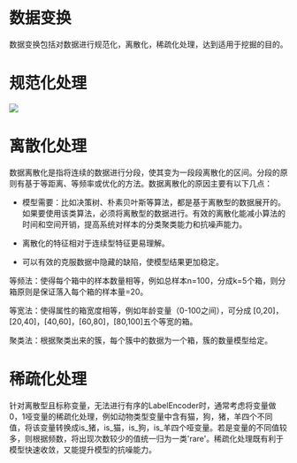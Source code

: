 # 数据变换

数据变换包括对数据进行规范化，离散化，稀疏化处理，达到适用于挖掘的目的。

# 规范化处理

![](https://tva1.sinaimg.cn/large/007DFXDhgy1g5urbccl78j30tz0v5q70.jpg)

# 离散化处理

数据离散化是指将连续的数据进行分段，使其变为一段段离散化的区间。分段的原则有基于等距离、等频率或优化的方法。数据离散化的原因主要有以下几点：

- 模型需要：比如决策树、朴素贝叶斯等算法，都是基于离散型的数据展开的。如果要使用该类算法，必须将离散型的数据进行。有效的离散化能减小算法的时间和空间开销，提高系统对样本的分类聚类能力和抗噪声能力。

- 离散化的特征相对于连续型特征更易理解。

- 可以有效的克服数据中隐藏的缺陷，使模型结果更加稳定。

等频法：使得每个箱中的样本数量相等，例如总样本n=100，分成k=5个箱，则分箱原则是保证落入每个箱的样本量=20。

等宽法：使得属性的箱宽度相等，例如年龄变量（0-100之间），可分成 [0,20]，[20,40]，[40,60]，[60,80]，[80,100]五个等宽的箱。

聚类法：根据聚类出来的簇，每个簇中的数据为一个箱，簇的数量模型给定。

# 稀疏化处理

针对离散型且标称变量，无法进行有序的LabelEncoder时，通常考虑将变量做0，1哑变量的稀疏化处理，例如动物类型变量中含有猫，狗，猪，羊四个不同值，将该变量转换成is_猪，is_猫，is_狗，is_羊四个哑变量。若是变量的不同值较多，则根据频数，将出现次数较少的值统一归为一类'rare'。稀疏化处理既有利于模型快速收敛，又能提升模型的抗噪能力。